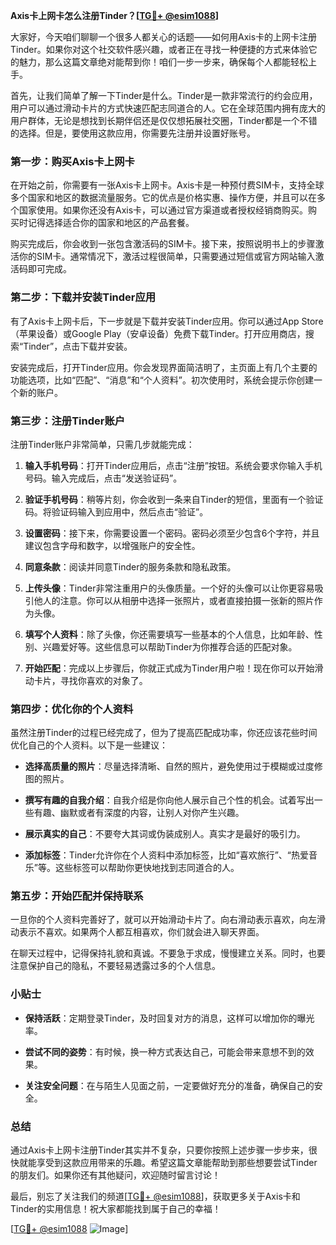 **Axis卡上网卡怎么注册Tinder？[[TG💪+ @esim1088](https://t.me/s/esim1088)]**

大家好，今天咱们聊聊一个很多人都关心的话题——如何用Axis卡的上网卡注册Tinder。如果你对这个社交软件感兴趣，或者正在寻找一种便捷的方式来体验它的魅力，那么这篇文章绝对能帮到你！咱们一步一步来，确保每个人都能轻松上手。

首先，让我们简单了解一下Tinder是什么。Tinder是一款非常流行的约会应用，用户可以通过滑动卡片的方式快速匹配志同道合的人。它在全球范围内拥有庞大的用户群体，无论是想找到长期伴侣还是仅仅想拓展社交圈，Tinder都是一个不错的选择。但是，要使用这款应用，你需要先注册并设置好账号。

### 第一步：购买Axis卡上网卡

在开始之前，你需要有一张Axis卡上网卡。Axis卡是一种预付费SIM卡，支持全球多个国家和地区的数据流量服务。它的优点是价格实惠、操作方便，并且可以在多个国家使用。如果你还没有Axis卡，可以通过官方渠道或者授权经销商购买。购买时记得选择适合你的国家和地区的产品套餐。

购买完成后，你会收到一张包含激活码的SIM卡。接下来，按照说明书上的步骤激活你的SIM卡。通常情况下，激活过程很简单，只需要通过短信或官方网站输入激活码即可完成。

### 第二步：下载并安装Tinder应用

有了Axis卡上网卡后，下一步就是下载并安装Tinder应用。你可以通过App Store（苹果设备）或Google Play（安卓设备）免费下载Tinder。打开应用商店，搜索“Tinder”，点击下载并安装。

安装完成后，打开Tinder应用。你会发现界面简洁明了，主页面上有几个主要的功能选项，比如“匹配”、“消息”和“个人资料”。初次使用时，系统会提示你创建一个新的账户。

### 第三步：注册Tinder账户

注册Tinder账户非常简单，只需几步就能完成：

1. **输入手机号码**：打开Tinder应用后，点击“注册”按钮。系统会要求你输入手机号码。输入完成后，点击“发送验证码”。

2. **验证手机号码**：稍等片刻，你会收到一条来自Tinder的短信，里面有一个验证码。将验证码输入到应用中，然后点击“验证”。

3. **设置密码**：接下来，你需要设置一个密码。密码必须至少包含6个字符，并且建议包含字母和数字，以增强账户的安全性。

4. **同意条款**：阅读并同意Tinder的服务条款和隐私政策。

5. **上传头像**：Tinder非常注重用户的头像质量。一个好的头像可以让你更容易吸引他人的注意。你可以从相册中选择一张照片，或者直接拍摄一张新的照片作为头像。

6. **填写个人资料**：除了头像，你还需要填写一些基本的个人信息，比如年龄、性别、兴趣爱好等。这些信息可以帮助Tinder为你推荐合适的匹配对象。

7. **开始匹配**：完成以上步骤后，你就正式成为Tinder用户啦！现在你可以开始滑动卡片，寻找你喜欢的对象了。

### 第四步：优化你的个人资料

虽然注册Tinder的过程已经完成了，但为了提高匹配成功率，你还应该花些时间优化自己的个人资料。以下是一些建议：

- **选择高质量的照片**：尽量选择清晰、自然的照片，避免使用过于模糊或过度修图的照片。
  
- **撰写有趣的自我介绍**：自我介绍是你向他人展示自己个性的机会。试着写出一些有趣、幽默或者有深度的内容，让别人对你产生兴趣。

- **展示真实的自己**：不要夸大其词或伪装成别人。真实才是最好的吸引力。

- **添加标签**：Tinder允许你在个人资料中添加标签，比如“喜欢旅行”、“热爱音乐”等。这些标签可以帮助你更快地找到志同道合的人。

### 第五步：开始匹配并保持联系

一旦你的个人资料完善好了，就可以开始滑动卡片了。向右滑动表示喜欢，向左滑动表示不喜欢。如果两个人都互相喜欢，你们就会进入聊天界面。

在聊天过程中，记得保持礼貌和真诚。不要急于求成，慢慢建立关系。同时，也要注意保护自己的隐私，不要轻易透露过多的个人信息。

### 小贴士

- **保持活跃**：定期登录Tinder，及时回复对方的消息，这样可以增加你的曝光率。
  
- **尝试不同的姿势**：有时候，换一种方式表达自己，可能会带来意想不到的效果。

- **关注安全问题**：在与陌生人见面之前，一定要做好充分的准备，确保自己的安全。

### 总结

通过Axis卡上网卡注册Tinder其实并不复杂，只要你按照上述步骤一步步来，很快就能享受到这款应用带来的乐趣。希望这篇文章能帮助到那些想要尝试Tinder的朋友们。如果你还有其他疑问，欢迎随时留言讨论！

最后，别忘了关注我们的频道[[TG💪+ @esim1088](https://t.me/s/esim1088)]，获取更多关于Axis卡和Tinder的实用信息！祝大家都能找到属于自己的幸福！

[[TG💪+ @esim1088](https://t.me/s/esim1088) ![Image](https://i.postimg.cc/4NQfJmqS/Snipaste-2025-05-13-00-14-12.png)]